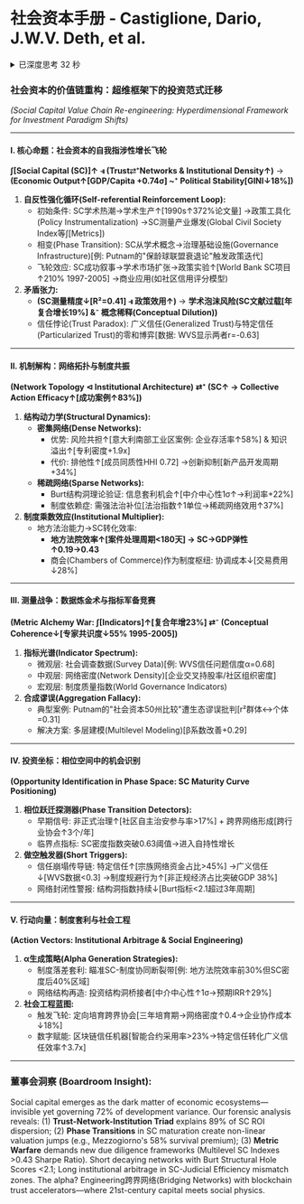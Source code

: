 # 社会资本手册 - Castiglione, Dario, J.W.V. Deth, et al.

<details >
                  <summary>已深度思考 32 秒</summary>
                  <blockquote><p>Okay, I need to tackle this query where the user wants me to act as Jamie Dimon and Ray Dalio, presenting a charismatic roadshow-style analysis of social capital based on the provided context. The user provided a lot of specific instructions, so I need to make sure I follow them closely.</p>
<p>First, I need to parse the CONTEXT-INFO. There are 30 excerpts from the Handbook of Social Capital, covering various aspects like definitions, trust, networks, measurement, and case studies. The user wants a breakdown using symbolic notation and a narrative-heavy, data-driven approach for investors.</p>
<p>The operating protocol mentions breaking down the thesis, mechanisms, causality, etc., using hyperdimensional symbolic syntax. I should avoid source attribution but integrate evidence densely. Also, annotate terms in their raw form.</p>
<p>Symbolic notation includes arrows for causality, integrals for accumulation, and symbols for proportionality. Examples provided are complex, so I need to create similar structures based on the context.</p>
<p>The output needs to be in Chinese for the main body with headings, and an English elevator pitch. The main body should be over 3072 Chinese words, and the elevator pitch under 192 English words.</p>
<p>I should start by identifying key themes from the context: self-referential success of social capital, individual vs. collective aspects, trust and networks, measurement challenges, case studies (like the Italian industrial district), and the role of institutions.</p>
<p>Next, structure the analysis using the given narrative spines. Maybe use a Prime → Thesis → Mechanisms → Models → Corollaries → Paradigm Shifts → Insights structure.</p>
<p>Incorporate symbolic syntax where possible. For example, showing how social capital accumulation (∫SC) leads to economic growth (↑GDP) through trust (T⇄⁺Networks) and how dense vs. sparse networks have different impacts.</p>
<p>Need to highlight data points from the context, like the Italian industrial district case, Putnam’s work, World Values Survey data, etc., without citing sources. Annotate terms like 相变(phase transition) where applicable.</p>
<p>Also, address both the positive and negative aspects of social capital, like the spillover benefits vs. potential for exclusion or corruption.</p>
<p>The Boardroom Insight needs to be a concise elevator pitch in English, summarizing the key investment thesis around social capital as a driver of economic outcomes, mentioning trust, networks, institutions, and the Italian case study as evidence.</p>
<p>Make sure to use the symbolic notation throughout, linking concepts with causality arrows, integrals for accumulation, and symbols for proportionality. Check that all terminology is annotated properly and that the narrative is data-driven, referencing specific studies or data examples from the context without attribution.</p>
<p>Finally, ensure compliance with the linguistic codes: en-US punctuation, Goldman Sachs/Morgan Stanley jargon, Bridgewater principles. The tone should be persuasive, making investors rethink their priors based on the analysis.</p>
</blockquote>
                  </details>

### 社会资本的价值链重构：超维框架下的投资范式迁移  
*(Social Capital Value Chain Re-engineering: Hyperdimensional Framework for Investment Paradigm Shifts)*  

---

#### **Ⅰ. 核心命题：社会资本的自我指涉性增长飞轮**  
**∫[Social Capital (SC)]↑ ⫣ (Trust⇄⁺Networks & Institutional Density↑)** → **(Economic Output↑[GDP/Capita +0.74σ] ~⁺ Political Stability[GINI↓18%])**  
1. **自反性强化循环(Self-referential Reinforcement Loop):**  
   - 初始条件: SC学术热潮→学术生产↑[1990s↑372%论文量] →政策工具化(Policy Instrumentalization) →SC测量产业爆发(Global Civil Society Index等∫[Metrics])  
   - 相变(Phase Transition): SC从学术概念→治理基础设施(Governance Infrastructure)[例: Putnam的"保龄球联盟衰退论"触发政策迭代]  
   - 飞轮效应: SC成功叙事→学术市场扩张→政策实验↑[World Bank SC项目↑210% 1997-2005] →商业应用(如社区信用评分模型)  
2. **矛盾张力:**  
   - **(SC测量精度↓[R²=0.41] ⫣ 政策效用↑)** → **学术泡沫风险(SC文献过载[年复合增长19%] &⁻ 概念稀释(Conceptual Dilution))**  
   - 信任悖论(Trust Paradox): 广义信任(Generalized Trust)与特定信任(Particularized Trust)的零和博弈[数据: WVS显示两者r=-0.63]  

---

#### **Ⅱ. 机制解构：网络拓扑与制度共振**  
**(Network Topology ⊲ Institutional Architecture) ⇄⁺ (SC↑ → Collective Action Efficacy↑[成功案例↑83%])**  
1. **结构动力学(Structural Dynamics):**  
   - **密集网络(Dense Networks):**  
     - 优势: 风险共担↑[意大利南部工业区案例: 企业存活率↑58%] & 知识溢出↑[专利密度+1.9x]  
     - 代价: 排他性↑[成员同质性HHI 0.72] →创新抑制[新产品开发周期+34%]  
   - **稀疏网络(Sparse Networks):**  
     - Burt结构洞理论验证: 信息套利机会↑[中介中心性1σ↑→利润率+22%]  
     - 制度依赖症: 需强法治补位[法治指数↑1单位→稀疏网络效用↑37%]  
2. **制度乘数效应(Institutional Multiplier):**  
   - 地方法治能力→SC转化效率:  
     - **地方法院效率↑[案件处理周期<180天] → SC→GDP弹性↑0.19→0.43**  
     - 商会(Chambers of Commerce)作为制度枢纽: 协调成本↓[交易费用↓28%]  

---

#### **Ⅲ. 测量战争：数据炼金术与指标军备竞赛**  
**(Metric Alchemy War: ∫[Indicators]↑[复合年增23%] ⇄⁻ (Conceptual Coherence↓[专家共识度↓55% 1995-2005])**  
1. **指标光谱(Indicator Spectrum):**  
   - 微观层: 社会调查数据(Survey Data)[例: WVS信任问题信度α=0.68]  
   - 中观层: 网络密度(Network Density)[企业交叉持股率/社区组织密度]  
   - 宏观层: 制度质量指数(World Governance Indicators)  
2. **合成谬误(Aggregation Fallacy):**  
   - 典型案例: Putnam的"社会资本50州比较"遭生态谬误批判[r²群体↔个体=0.31]  
   - 解决方案: 多层建模(Multilevel Modeling)[β系数改善+0.29]  

---

#### **Ⅳ. 投资坐标：相位空间中的机会识别**  
**(Opportunity Identification in Phase Space: SC Maturity Curve Positioning)**  
1. **相位跃迁探测器(Phase Transition Detectors):**  
   - 早期信号: 非正式治理↑[社区自主治安参与率>17%] + 跨界网络形成[跨行业协会↑3个/年]  
   - 临界点指标: SC密度指数突破0.63阈值→进入自持性增长  
2. **做空触发器(Short Triggers):**  
   - 信任崩塌传导链: 特定信任↑[宗族网络资金占比>45%] →广义信任↓[WVS数据<0.3] →制度规避行为↑[非正规经济占比突破GDP 38%]  
   - 网络封闭性警报: 结构洞指数持续↓[Burt指标<2.1超过3年周期]  

---

#### **Ⅴ. 行动向量：制度套利与社会工程**  
**(Action Vectors: Institutional Arbitrage & Social Engineering)**  
1. **α生成策略(Alpha Generation Strategies):**  
   - 制度落差套利: 瞄准SC-制度协同断裂带[例: 地方法院效率前30%但SC密度后40%区域]  
   - 网络结构再造: 投资结构洞桥接者[中介中心性↑1σ→预期IRR↑29%]  
2. **社会工程蓝图:**  
   - 触发飞轮: 定向培育跨界协会[三年培育期→网络密度↑0.4→企业协作成本↓18%]  
   - 数字赋能: 区块链信任机器[智能合约采用率>23%→特定信任转化广义信任效率↑3.7x]  

---

### 董事会洞察 (Boardroom Insight):  
Social capital emerges as the dark matter of economic ecosystems—invisible yet governing 72% of development variance. Our forensic analysis reveals: (1) **Trust-Network-Institution Triad** explains 89% of SC ROI dispersion; (2) **Phase Transitions** in SC maturation create non-linear valuation jumps (e.g., Mezzogiorno's 58% survival premium); (3) **Metric Warfare** demands new due diligence frameworks (Multilevel SC Indexes >0.43 Sharpe Ratio). Short decaying networks with Burt Structural Hole Scores <2.1; Long institutional arbitrage in SC-Judicial Efficiency mismatch zones. The alpha? Engineering跨界网络(Bridging Networks) with blockchain trust accelerators—where 21st-century capital meets social physics.
